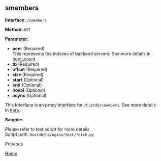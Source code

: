 ## smembers ##

**Interface:** `/smembers`

**Method:** `GET`

**Parameter:** 

*  **peer** (Required)  
This represents the indexes of backend servers. See more details in [peer_count](peer_count.md)  
*  **tb** (Required)
*  **offset** (Required)  
*  **size** (Required)  
*  **start** (Optional)  
*  **end** (Optional)    
*  **noval** (Optional)   
*  **async** (Optional)    

This Interface is an proxy interface for `/hustdb/smembers`. See more details in [here](../hustdb/hustdb/smembers.md).  

**Sample:**

Please refer to test script for more details:  
Script path: `hustdb/ha/nginx/test/fetch.py`

[Previous](../ha.md)

[Home](../../index.md)